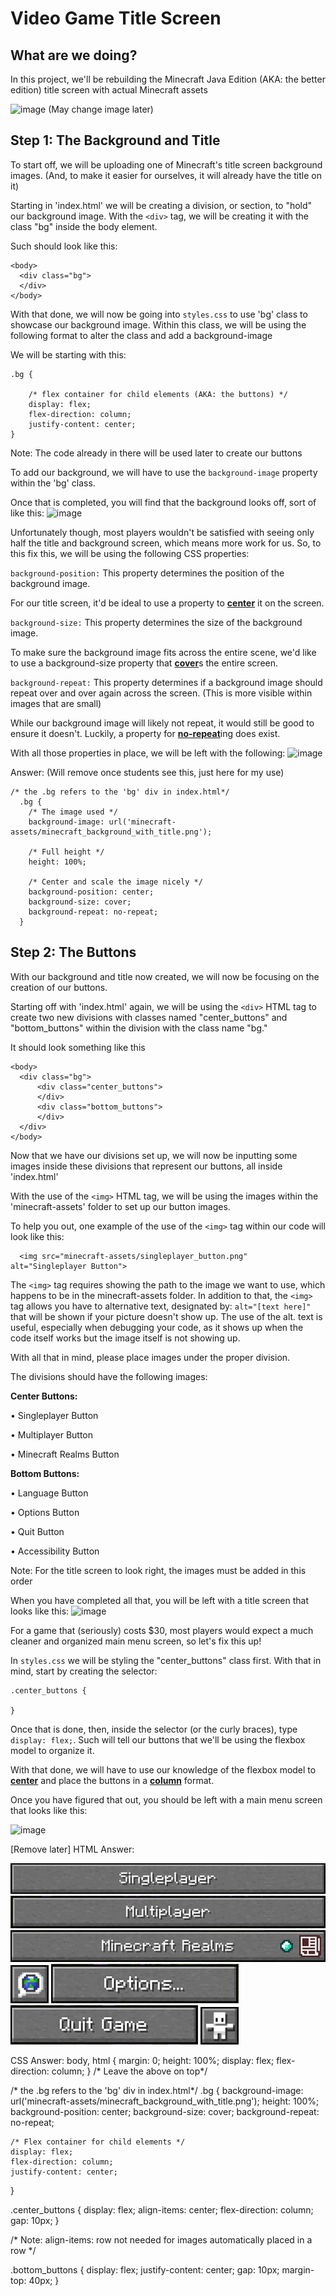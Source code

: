 # Video Game Title Screen

## What are we doing?

In this project, we'll be rebuilding the Minecraft Java Edition (AKA: the better edition) title screen with actual Minecraft assets 

![image](https://github.com/user-attachments/assets/05b57169-bd56-4a0b-94c9-a5a5a755b2d3)
(May change image later) 

## Step 1: The Background and Title
To start off, we will be uploading one of Minecraft's title screen background images. (And, to make it easier for ourselves, it will already have the title on it)

Starting in 'index.html' we will be creating a division, or section, to "hold" our background image. With the `<div>` tag, we will be creating it with the class "bg" inside the body element.

Such should look like this:

```
<body>
  <div class="bg">
  </div>
</body>
```

With that done, we will now be going into `styles.css` to use 'bg' class to showcase our background image. Within this class, we will be using the following format to alter the class and add a background-image

We will be starting with this:
```
.bg {

    /* flex container for child elements (AKA: the buttons) */
    display: flex; 
    flex-direction: column;
    justify-content: center;
}
```

Note: The code already in there will be used later to create our buttons

To add our background, we will have to use the `background-image` property within the 'bg' class.

Once that is completed, you will find that the background looks off, sort of like this:
![image](https://github.com/user-attachments/assets/733d269a-1e66-4884-b28a-375e0efb1a3a)

Unfortunately though, most players wouldn't be satisfied with seeing only half the title and background screen, which means more work for us. So, to this fix this, we will be using the following CSS properties:

`background-position:` 
This property determines the position of the background image.

For our title screen, it'd be ideal to use a property to <ins>**center**</ins> it on the screen.

`background-size:`
This property determines the size of the background image. 

To make sure the background image fits across the entire scene, we'd like to use a background-size property that <ins>**cover**</ins>s the entire screen.

`background-repeat:` 
This property determines if a background image should repeat over and over again across the screen. (This is more visible within images that are small) 

While our background image will likely not repeat, it would still be good to ensure it doesn't. Luckily, a property for <ins>**no-repeat**</ins>ing does exist.

With all those properties in place, we will be left with the following:
![image](https://github.com/user-attachments/assets/e713ab5a-827c-441a-98eb-543d8a3e5286)

Answer: (Will remove once students see this, just here for my use)
```
/* the .bg refers to the 'bg' div in index.html*/
  .bg {
    /* The image used */
    background-image: url('minecraft-assets/minecraft_background_with_title.png');
  
    /* Full height */
    height: 100%;
  
    /* Center and scale the image nicely */
    background-position: center;
    background-size: cover;
    background-repeat: no-repeat;
  }
```

## Step 2: The Buttons
With our background and title now created, we will now be focusing on the creation of our buttons.

Starting off with 'index.html' again, we will be using the `<div>` HTML tag to create two new divisions with classes named "center_buttons" and "bottom_buttons" within the division with the class name "bg."

It should look something like this
```
<body>
  <div class="bg">
      <div class="center_buttons">
      </div>
      <div class="bottom_buttons">
      </div>
  </div>
</body>
```

Now that we have our divisions set up, we will now be inputting some images inside these divisions that represent our buttons, all inside 'index.html'

With the use of the `<img>` HTML tag, we will be using the images within the 'minecraft-assets' folder to set up our button images. 

To help you out, one example of the use of the `<img>` tag within our code will look like this:
```
  <img src="minecraft-assets/singleplayer_button.png" alt="Singleplayer Button">
```

The `<img>` tag requires showing the path to the image we want to use, which happens to be in the minecraft-assets folder. In addition to that, the `<img>` tag allows you have to alternative text, designated by: `alt="[text here]"` that will be shown if your picture doesn't show up. The use of the alt. text is useful, especially when debugging your code, as it shows up when the code itself works but the image itself is not showing up. 

With all that in mind, please place images under the proper division. 

The divisions should have the following images:

**Center Buttons:**

• Singleplayer Button

• Multiplayer Button

• Minecraft Realms Button

**Bottom Buttons:**

• Language Button

• Options Button

• Quit Button

• Accessibility Button

Note: For the title screen to look right, the images must be added in this order 

When you have completed all that, you will be left with a title screen that looks like this:
![image](https://github.com/user-attachments/assets/4c3e31aa-f665-46af-a17d-fbc2d8e1a7b8)

For a game that (seriously) costs $30, most players would expect a much cleaner and organized main menu screen, so let's fix this up!

In `styles.css` we will be styling the "center_buttons" class first. With that in mind, start by creating the selector:
```
.center_buttons {

}
```

Once that is done, then, inside the selector (or the curly braces), type ``display: flex;``. Such will tell our buttons that we'll be using the flexbox model to organize it. 

With that done, we will have to use our knowledge of the flexbox model to <ins>**center**</ins> and place the buttons in a <ins>**column**</ins> format. 

Once you have figured that out, you should be left with a main menu screen that looks like this:

![image](https://github.com/user-attachments/assets/66ab24ef-d59c-434d-92fd-08ee382f5a1b)


[Remove later]
HTML Answer:
<!DOCTYPE html>
<html lang="en">
<head>
    <link rel="stylesheet" href="styles.css">
    <title>Minecraft Main Menu</title>
  </head>
<body>
  <div class="bg">
    <div class="center_buttons">
      <img src="minecraft-assets/singleplayer_button.png" alt="Singleplayer Button">
      <img src="minecraft-assets/multiplayer_button.png" alt="Multiplayer Button">
      <img src="minecraft-assets/minecraft_realms_button.png" alt="Minecraft Realms Button">
      </div>
    <div class="bottom_buttons">
      <img src="minecraft-assets/language_button.png" alt="Language Button">
      <img src="minecraft-assets/options_button.png" alt="Options Button">
      <img src="minecraft-assets/quit_button.png" alt="Quit Button">
      <img src="minecraft-assets/accessibility_button.png" alt="Accessibility Button">
    </div>
  </div>
</body>
</html>

CSS Answer:
body, html {
    margin: 0;
    height: 100%; 
    display: flex; 
    flex-direction: column;
  }
  /* Leave the above on top*/
  
  /* the .bg refers to the 'bg' div in index.html*/
  .bg {
    background-image: url('minecraft-assets/minecraft_background_with_title.png');
    height: 100%;
    background-position: center;
    background-size: cover;
    background-repeat: no-repeat;  

    /* Flex container for child elements */
    display: flex; 
    flex-direction: column;
    justify-content: center;
  }

  .center_buttons {
    display: flex; 
    align-items: center;
    flex-direction: column;
    gap: 10px; 
}   

/* Note: align-items: row not needed for images automatically placed in a row */

.bottom_buttons {
  display: flex; 
  justify-content: center;
  gap: 10px; 
  margin-top: 40px;
}   

